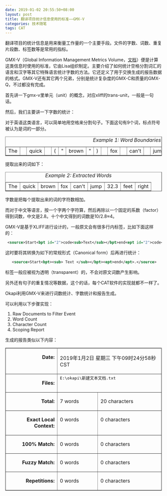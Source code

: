 ```yaml
---
date: 2019-01-02 20:55:50+08:00
layout: post
title: 翻译项目统计信息使用的标准——GMX-V
categories: 技术随笔
tags: CAT
---
```


翻译项目的统计信息是用来衡量工作量的一个主要手段。文件的字数、词数、重复片段数、标签数等是常用的指标。

GMX-V（Global Information Management Metrics Volume，[文档](https://www.xtm.cloud/manuals/gmx-v/GMX-V-2.0.html)）便是计算这类信息时使用的标准，它由Lisa组织制定。主要介绍了如何统计空格分割词汇的语言和汉字等其它特殊语言统计字数的方法。它还定义了用于交换生成的报告数据的格式。GMX-V还有其它两个兄弟，分别是统计复杂度的GMX-C和质量的GMX-Q，不过都没有完成。


首先讲一下gmx-v里单元（unit）的概念，对应xliff的trans-unit，一般是一句话。

然后，我们主要讲一下字数的统计：

对于英语这类语言，可以简单地用空格来分割句子。下面这句有9个词，标点符号被认为是词的一部分。

<div style="text-align:center;">
<table border="1" cellspacing="0" cellpadding="0">
    <caption class="left"><em>Example 1: Word Boundaries</em></caption>
    <tbody><tr>
        <td>The</td>
        <td>&nbsp;</td>
        <td>quick</td>
         <td>&nbsp;</td>
        <td>(</td>
        <td>"</td>
        <td>brown</td>
        <td>"</td>
        <td>)</td>
         <td>&nbsp;</td>
        <td>fox</td>
        <td>&nbsp;</td>
        <td>can't</td>
        <td>&nbsp;</td>
        <td>jump</td>
        <td>&nbsp;</td>
         <td>32.3</td>
        <td>&nbsp;</td>
        <td>feet</td>
        <td>,</td>
        <td>&nbsp;</td>
        <td>right</td>
        <td>?</td>
     </tr>
</tbody></table>
</div>

提取出来的词如下：

<div style="text-align:center;">
<table border="1" cellspacing="0" cellpadding="0">
    <caption class="left"><em>Example 2: Extracted Words</em></caption>
    <tbody><tr>
        <td>The</td>
        <td>quick</td>
         <td>brown</td>
        <td>fox</td>
        <td>can't</td>
        <td>jump</td>
        <td>32.3</td>
        <td>feet</td>
         <td>right</td>
    </tr>
</tbody></table>
</div>

字数是把每个提取出来的词的字符数相加。

而对于中文等语言，按一个字两个字符算，然后再除以一个固定的系数（factor）得到词数，中文是2.8。十个中文得到的词数是10/2.8≈4。


GMX-V是基于XLIFF进行设计的，一般原文会有很多行内标签，比如下面这样的：

```xml
 <source>Start<bpt id="2">code<sub>Text</sub></bpt>end<ept id="2">code</ept>.</source>
```

这时要将其转换为如下的常规形式（Canonical form）后再进行统计：

```xml
   <source>Start<bpt><sub> Text </sub></bpt><ept>end</ept>.</source>
```

标签一般应被视为透明（transparent）的，不会对原文词数产生影响。

另外还有句子的重复情况等数据，这个的话，每个CAT软件的实现就都不一样了。


Okapi利用GMX-V来进行词数统计、字数统计和报告生成。

可以利用以下步骤实现：

1. Raw Documents to Filter Event
2. Word Count
3. Character Count
4. Scoping Report

生成的报告类似以下内容：

<div align="center">

<table bordercolor="grey" border="1" cellspacing="0" cellpadding="3">
 <tbody><tr>
  <td valign="top"><p align="right"><b>Date:</b></p></td>
  <td valign="top" colspan="2"><p>2019年1月2日 星期三 下午09时24分58秒 CST</p>
 </td>
 </tr><tr>
  <td valign="top"><p align="right"><b>Files:</b></p></td>
  <td valign="top" colspan="2"><pre style="margin:0">E:\okapi\新建文本文档.txt</pre></td>
 </tr>
 <tr>
  <td valign="top"><p align="right"><b>Total:</b></p></td>
  <td valign="top"><p>7 words</p></td>
  <td valign="top"><p>20 characters</p></td>
 </tr>
 <tr>
  <td valign="top"><p align="right"><b>Exact Local Context:</b></p></td>
  <td valign="top"><p>0 words</p></td>
  <td valign="top"><p>0 characters</p></td>
 </tr>
 <tr>
  <td valign="top"><p align="right"><b>100% Match:</b></p></td>
  <td valign="top"><p>0 words</p></td>
  <td valign="top"><p>0 characters</p></td>
 </tr>
 <tr>
  <td valign="top"><p align="right"><b>Fuzzy Match:</b></p></td>
  <td valign="top"><p>0 words</p></td>
  <td valign="top"><p>0 characters</p></td>
 </tr>
 <tr>
  <td valign="top"><p align="right"><b>Repetitions:</b></p></td>
  <td valign="top"><p>0 words</p></td>
  <td valign="top"><p>0 characters</p></td>
 </tr>
</tbody></table>

</div>
















